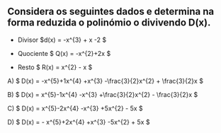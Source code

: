 ## Considera os seguintes dados e determina na forma reduzida o polinómio o divivendo D(x).

 - Divisor $d(x) = -x^{3} + x -2  $

 - Quociente $ Q(x) = -x^{2}+2x $ 

 - Resto $ R(x) = x^{2} - x $ 


A) $ D(x) = -x^{5}+1x^{4} +x^{3} -\frac{3}{2}x^{2} + \frac{3}{2}x  $

B) $ D(x) =  x^{5}-1x^{4} -x^{3} +\frac{3}{2}x^{2} - \frac{3}{2}x $

C) $ D(x) = x^{5}-2x^{4} -x^{3} +5x^{2} - 5x $

D) $ D(x) = - x^{5}+2x^{4} +x^{3} -5x^{2} + 5x $

